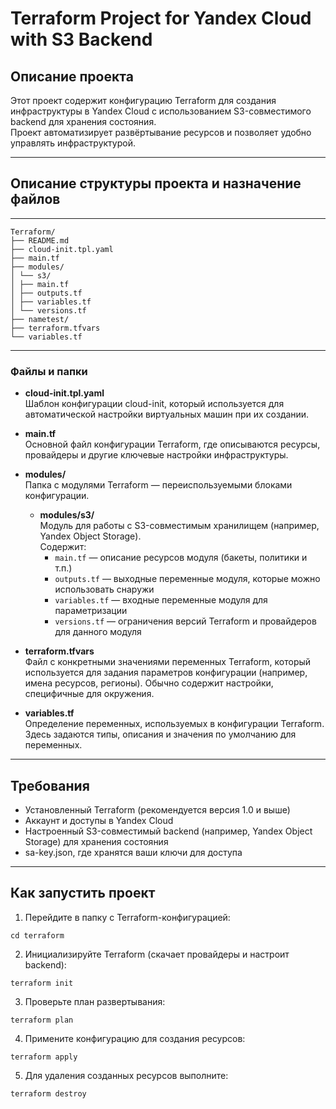 # Terraform Project for Yandex Cloud with S3 Backend

## Описание проекта
Этот проект содержит конфигурацию Terraform для создания инфраструктуры в Yandex Cloud с использованием S3-совместимого backend для хранения состояния.  
Проект автоматизирует развёртывание ресурсов и позволяет удобно управлять инфраструктурой.

---

## Описание структуры проекта и назначение файлов
---
```
Terraform/
├── README.md
├── cloud-init.tpl.yaml
├── main.tf
├── modules/
│ └── s3/
│ ├── main.tf
│ ├── outputs.tf
│ ├── variables.tf
│ └── versions.tf
├── nametest/
├── terraform.tfvars
└── variables.tf
```
---

### Файлы и папки

- **cloud-init.tpl.yaml**  
  Шаблон конфигурации cloud-init, который используется для автоматической настройки виртуальных машин при их создании.

- **main.tf**  
  Основной файл конфигурации Terraform, где описываются ресурсы, провайдеры и другие ключевые настройки инфраструктуры.

- **modules/**  
  Папка с модулями Terraform — переиспользуемыми блоками конфигурации.

  - **modules/s3/**  
    Модуль для работы с S3-совместимым хранилищем (например, Yandex Object Storage).  
    Содержит:  
    - `main.tf` — описание ресурсов модуля (бакеты, политики и т.п.)  
    - `outputs.tf` — выходные переменные модуля, которые можно использовать снаружи  
    - `variables.tf` — входные переменные модуля для параметризации  
    - `versions.tf` — ограничения версий Terraform и провайдеров для данного модуля
  
- **terraform.tfvars**  
  Файл с конкретными значениями переменных Terraform, который используется для задания параметров конфигурации (например, имена ресурсов, регионы). Обычно содержит настройки, специфичные для окружения.

- **variables.tf**  
  Определение переменных, используемых в конфигурации Terraform. Здесь задаются типы, описания и значения по умолчанию для переменных.

---

## Требования
- Установленный Terraform (рекомендуется версия 1.0 и выше)
- Аккаунт и доступы в Yandex Cloud
- Настроенный S3-совместимый backend (например, Yandex Object Storage) для хранения состояния
- sa-key.json, где хранятся ваши ключи для доступа

---

## Как запустить проект

1. Перейдите в папку с Terraform-конфигурацией:

```
cd terraform
```

2. Инициализируйте Terraform (скачает провайдеры и настроит backend):

```
terraform init
```

3. Проверьте план развертывания:

```
terraform plan
```

4. Примените конфигурацию для создания ресурсов:

```
terraform apply
```

5. Для удаления созданных ресурсов выполните:

```
terraform destroy
```